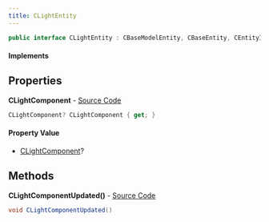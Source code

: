 ```yaml
---
title: CLightEntity
---
```


```csharp
public interface CLightEntity : CBaseModelEntity, CBaseEntity, CEntityInstance, ISchemaClass<CEntityInstance>, ISchemaClass<CBaseEntity>, ISchemaClass<CBaseModelEntity>, ISchemaClass<CLightEntity>, ISchemaField, ISchemaClass, INativeHandle
```

#### Implements

## Properties

**CLightComponent** - [Source Code](https://github.com/swiftly-solution/swiftlys2/blob/main/managed/src/SwiftlyS2.Generated/Schemas/Interfaces/CLightEntity.cs#L16)

```csharp
CLightComponent? CLightComponent { get; }
```

#### Property Value

- [CLightComponent](/docs/api/shared/schemadefinitions/clightcomponent)?

## Methods

**CLightComponentUpdated()** - [Source Code](https://github.com/swiftly-solution/swiftlys2/blob/main/managed/src/SwiftlyS2.Generated/Schemas/Interfaces/CLightEntity.cs#L18)

```csharp
void CLightComponentUpdated()
```

